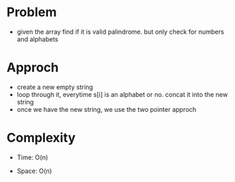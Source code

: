 # Problem
- given the array find if it is valid palindrome. but only check for numbers and alphabets 

# Approch
- create a new empty string
- loop through it, everytime s[i] is an alphabet or no. concat it into the new string
- once we have the new string, we use the two pointer approch

# Complexity

- Time:  O(n)

- Space: O(n)